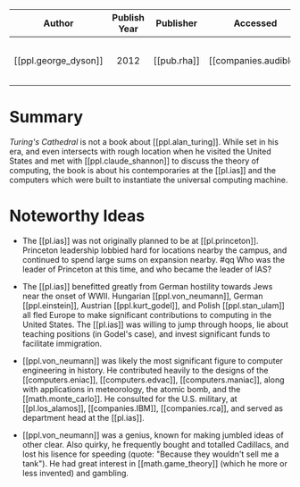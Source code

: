 
| Author | Publish Year | Publisher | Accessed | Link |
| :-------: | :------------:|:------------:|:------:| :---: |
| [[ppl.george_dyson]] | 2012     | [[pub.rha]] | [[companies.audible]] | https://www.amazon.com/Turings-Cathedral-George-Dyson-audiobook/dp/B007HI3IF2/ref=tmm_aud_swatch_0?_encoding=UTF8&qid=&sr=]]

# Summary
_Turing's Cathedral_ is not a book about [[ppl.alan_turing]]. While set in his era, and even intersects with rough location when he visited the United States and met with [[ppl.claude_shannon]] to discuss the theory of computing, the book is about his contemporaries at the [[pl.ias]] and the computers which were built to instantiate the universal computing machine.

# Noteworthy Ideas
* The [[pl.ias]] was not originally planned to be at [[pl.princeton]]. Princeton leadership lobbied hard for locations nearby the campus, and continued to spend large sums on expansion nearby.
#qq Who was the leader of Princeton at this time, and who became the leader of IAS?

* The [[pl.ias]] benefitted greatly from German hostility towards Jews near the onset of WWII. Hungarian [[ppl.von_neumann]], German [[ppl.einstein]], Austrian [[ppl.kurt_godel]], and Polish [[ppl.stan_ulam]] all fled Europe to make significant contributions to computing in the United States. The [[pl.ias]] was willing to jump through hoops, lie about teaching positions (in Godel's case), and invest significant funds to facilitate immigration.

* [[ppl.von_neumann]] was likely the most significant figure to computer engineering in history. He contributed heavily to the designs of the [[computers.eniac]], [[computers.edvac]], [[computers.maniac]], along with applications in meteorology, the atomic bomb, and the [[math.monte_carlo]]. He consulted for the U.S. military, at [[pl.los_alamos]], [[companies.IBM]], [[companies.rca]], and served as department head at the [[pl.ias]].

* [[ppl.von_neumann]] was a genius, known for making jumbled ideas of other clear. Also quirky, he frequently bought and totalled Cadillacs, and lost his lisence for speeding (quote: "Because they wouldn't sell me a tank"). He had great interest in [[math.game_theory]] (which he more or less invented) and gambling.


